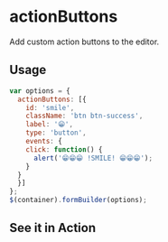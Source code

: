 # actionButtons
Add custom action buttons to the editor.

## Usage
```javascript
var options = {
  actionButtons: [{
    id: 'smile',
    className: 'btn btn-success',
    label: '😁',
    type: 'button',
    events: {
    click: function() {
      alert('😁😁😁 !SMILE! 😁😁😁');
    }
  }
  }]
};
$(container).formBuilder(options);
```

## See it in Action
<p data-height="494" data-theme-id="22927" data-embed-version="2" data-slug-hash="aWMjLe" data-default-tab="js, result" data-user="kevinchappell" class="codepen"></p>

